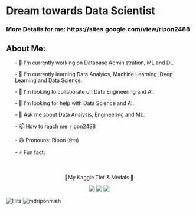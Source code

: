 <h1> Dream towards Data Scientist </h1>
<h3> More Details for me:  https://sites.google.com/view/ripon2488</h3>

<h2> About Me: </h2>
<ul>- 🔭 I’m currently working on Database Administration, ML and DL.</ul>
<ul>- 🌱 I’m currently learning Data Analyics, Machine Learning ,Deep Learning and Data Science.</ul>
<ul>- 👯 I’m looking to collaborate on Data Engineering and AI.</ul>
<ul>- 🤔 I’m looking for help with Data Science and AI.</ul>
<ul>- 💬 Ask me about Data Analysis, Engineering and ML.</ul>
<ul>- 📫 How to reach me: <a href="https://www.linkedin.com/in/ripon2488/"> ripon2488 </a> </ul>
<ul>- 😄 Pronouns: Ripon (রিপন)</ul>
<ul>- ⚡ Fun fact: </ul>

<p align="center">

  <br/>
  <p align="center">🥇My Kaggle Tier & Medals 🥇</p>
 
</p>
<p align="center">
  <img src="https://road-to-kaggle-novice.vercel.app/api/badges/mdriponmiah/competition/; />
  <img src="https://road-to-kaggle-novice.vercel.app/api/badges/mdriponmiah/dataset/" />
  <img src="https://road-to-kaggle-novice.vercel.app/api/badges/mdriponmiah/notebook/" />
  <img src="https://road-to-kaggle-novice.vercel.app/api/badges/mdriponmiah/discussion/" />
</p>

![Hits](https://hits.seeyoufarm.com/api/count/incr/badge.svg?url=https%3A%2F%2Fgithub.com%2Fmdriponmiah%2Fkaggle-badge&count_bg=%23DDAA17&title_bg=%23555555&icon=&icon_color=%23E7E7E7&title=hits&edge_flat=false)
![mdriponmiah](https://road-to-kaggle-novice.vercel.app/api/simple/mdriponmiah)
